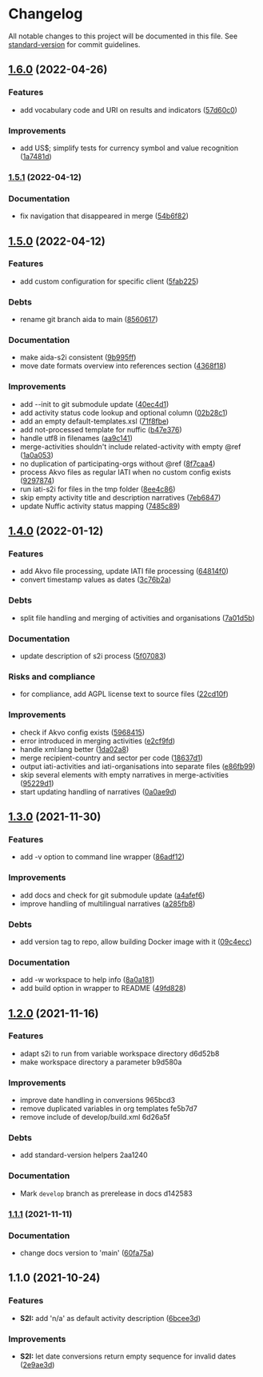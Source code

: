 # Changelog

All notable changes to this project will be documented in this file. See [standard-version](https://github.com/conventional-changelog/standard-version) for commit guidelines.

## [1.6.0](https://github.com/data4development/iati-workbench/compare/v1.5.1...v1.6.0) (2022-04-26)


### Features

* add vocabulary code and URI on results and indicators ([57d60c0](https://github.com/data4development/iati-workbench/commit/57d60c0eccde4d6158d1f6e66e2f58e494fe46a3))


### Improvements

* add US$; simplify tests for currency symbol and value recognition ([1a7481d](https://github.com/data4development/iati-workbench/commit/1a7481dca541ced802b9a8f7b282bbe96e8482d7))

### [1.5.1](https://github.com/data4development/iati-workbench/compare/v1.5.0...v1.5.1) (2022-04-12)


### Documentation

* fix navigation that disappeared in merge ([54b6f82](https://github.com/data4development/iati-workbench/commit/54b6f82f59d27a11e10734c744f5943f00e77ebd))

## [1.5.0](https://github.com/data4development/iati-workbench/compare/v1.4.0-aida...v1.5.0) (2022-04-12)


### Features

* add custom configuration for specific client ([5fab225](https://github.com/data4development/iati-workbench/commit/5fab225354a0c7f38fab33e91726bb3f1b078605))


### Debts

* rename git branch aida to main ([8560617](https://github.com/data4development/iati-workbench/commit/856061731fa6ddf78fc55fe76d6f4bfc4c37b242))


### Documentation

* make aida-s2i consistent ([9b995ff](https://github.com/data4development/iati-workbench/commit/9b995ff4c9af9b56531709e256081c2a8d862e81))
* move date formats overview into references section ([4368f18](https://github.com/data4development/iati-workbench/commit/4368f18881e23586891bdf41bc85e5ac6a6ad018))


### Improvements

* add --init to git submodule update ([40ec4d1](https://github.com/data4development/iati-workbench/commit/40ec4d13c9147f589436d5b2aa35e980e3f4e632))
* add activity status code lookup and optional column ([02b28c1](https://github.com/data4development/iati-workbench/commit/02b28c12705abb4f4bdd97408cd7cb001e7fbe38))
* add an empty default-templates.xsl ([71f8fbe](https://github.com/data4development/iati-workbench/commit/71f8fbec22d10a7309342917bb25df13b7f50ace))
* add not-processed template for nuffic ([b47e376](https://github.com/data4development/iati-workbench/commit/b47e3763b85cb6ebd0ffd4fa050176cea6757242))
* handle utf8 in filenames ([aa9c141](https://github.com/data4development/iati-workbench/commit/aa9c1413e0419dab1069825110a79bcf12efa382))
* merge-activities shouldn't include related-activity with empty @ref ([1a0a053](https://github.com/data4development/iati-workbench/commit/1a0a053fb63bcc9f14330e5dd6ec2788646e18ba))
* no duplication of participating-orgs without @ref ([8f7caa4](https://github.com/data4development/iati-workbench/commit/8f7caa4a8197373f879a6c28d7361bb126036486))
* process Akvo files as regular IATI when no custom config exists ([9297874](https://github.com/data4development/iati-workbench/commit/9297874519a9fa64d6cdfd4dd7af25c21622dba7))
* run iati-s2i for files in the tmp folder ([8ee4c86](https://github.com/data4development/iati-workbench/commit/8ee4c86cbb3e4186d27c40b93965702bf5c76780))
* skip empty activity title and description narratives ([7eb6847](https://github.com/data4development/iati-workbench/commit/7eb6847f2c0b2d99292add066be78280e524d51b))
* update Nuffic activity status mapping ([7485c89](https://github.com/data4development/iati-workbench/commit/7485c89505c68cc4a457381a614db9f8cc5f6507))

## [1.4.0](https://github.com/data4development/iati-workbench/compare/v1.3.0...v1.4.0) (2022-01-12)


### Features

* add Akvo file processing, update IATI file processing ([64814f0](https://github.com/data4development/iati-workbench/commit/64814f0944272b2bcaba24e44bd805285ca2ea9c))
* convert timestamp values as dates ([3c76b2a](https://github.com/data4development/iati-workbench/commit/3c76b2a83d04fab1ee009df386e30acd63b1d0e5))


### Debts

* split file handling and merging of activities and organisations ([7a01d5b](https://github.com/data4development/iati-workbench/commit/7a01d5b7b196e2d02702937e65b65aa39e87c2bc))


### Documentation

* update description of s2i process ([5f07083](https://github.com/data4development/iati-workbench/commit/5f07083ccc42c4ec67adff63171fed9ef1a0f411))


### Risks and compliance

* for compliance, add AGPL license text to source files ([22cd10f](https://github.com/data4development/iati-workbench/commit/22cd10f607508ca431b456359ecf19149584cc4e))


### Improvements

* check if Akvo config exists ([5968415](https://github.com/data4development/iati-workbench/commit/596841565064ee15ecd8ac9c00fc8daf16568cbf))
* error introduced in merging activities ([e2cf9fd](https://github.com/data4development/iati-workbench/commit/e2cf9fd65047582f0eb33d9ddbea0c38b6081663))
* handle xml:lang better ([1da02a8](https://github.com/data4development/iati-workbench/commit/1da02a877cd64596025965219808da29168cc579))
* merge recipient-country and sector per code ([18637d1](https://github.com/data4development/iati-workbench/commit/18637d163c5aebf28e75b50908fbb9c2266e8cd7))
* output iati-activities and iati-organisations into separate files ([e86fb99](https://github.com/data4development/iati-workbench/commit/e86fb99835931f3722bc0fa6d9d1b6d575cad0e7))
* skip several elements with empty narratives in merge-activities ([95229d1](https://github.com/data4development/iati-workbench/commit/95229d149fd849d68ffeb22ae3f1bed51b7297b7))
* start updating handling of narratives ([0a0ae9d](https://github.com/data4development/iati-workbench/commit/0a0ae9dc59cbb4a8fa489921c6efc3108465ea5a))

## [1.3.0](https://github.com/data4development/iati-workbench/compare/v1.2.0...v1.3.0) (2021-11-30)


### Features

* add -v option to command line wrapper ([86adf12](https://github.com/data4development/iati-workbench/commit/86adf125d8d7987a4b2a6683f195c1b2f34f226b))


### Improvements

* add docs and check for git submodule update ([a4afef6](https://github.com/data4development/iati-workbench/commit/a4afef62450682c9a03ebbae81d1e4c7cb637fed))
* improve handling of multilingual narratives ([a285fb8](https://github.com/data4development/iati-workbench/commit/a285fb8ce26a7139a78733082909ca7d83108495))


### Debts

* add version tag to repo, allow building Docker image with it ([09c4ecc](https://github.com/data4development/iati-workbench/commit/09c4ecc238916639cdf87b9dd3b376234bf3a66d))


### Documentation

* add -w workspace to help info ([8a0a181](https://github.com/data4development/iati-workbench/commit/8a0a1816c5fbb3ea2b218e5eabe5a9decd7ad866))
* add build option in wrapper to README ([49fd828](https://github.com/data4development/iati-workbench/commit/49fd828086df7d2bf2945bfd3a19f3358f6a1364))

## [1.2.0](///compare/v1.1.1...v1.2.0) (2021-11-16)


### Features

* adapt s2i to run from variable workspace directory d6d52b8
* make workspace directory a parameter b9d580a


### Improvements

* improve date handling in conversions 965bcd3
* remove duplicated variables in org templates fe5b7d7
* remove include of develop/build.xml 6d26a5f


### Debts

* add standard-version helpers 2aa1240


### Documentation

* Mark `develop` branch as prerelease in docs d142583

### [1.1.1](https://github.com/data4development/iati-workbench/compare/v1.1.0...v1.1.1) (2021-11-11)


### Documentation

* change docs version to 'main' ([60fa75a](https://github.com/data4development/iati-workbench/commit/60fa75a9fc9b68a829e399e7ca3600646378795d))

## 1.1.0 (2021-10-24)


### Features

* **S2I:** add 'n/a' as default activity description ([6bcee3d](https://github.com/data4development/iati-workbench/commit/6bcee3d0b3eee843443cc4834bc99333e7d3dfe0))


### Improvements

* **S2I:** let date conversions return empty sequence for invalid dates ([2e9ae3d](https://github.com/data4development/iati-workbench/commit/2e9ae3d40df8f36fb47fb95e64372fff9d3af154))
